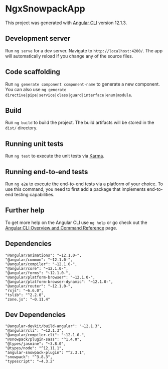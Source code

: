# NgxSnowpackApp

This project was generated with [Angular CLI](https://github.com/angular/angular-cli) version 12.1.3.

## Development server

Run `ng serve` for a dev server. Navigate to `http://localhost:4200/`. The app will automatically reload if you change any of the source files.

## Code scaffolding

Run `ng generate component component-name` to generate a new component. You can also use `ng generate directive|pipe|service|class|guard|interface|enum|module`.

## Build

Run `ng build` to build the project. The build artifacts will be stored in the `dist/` directory.

## Running unit tests

Run `ng test` to execute the unit tests via [Karma](https://karma-runner.github.io).

## Running end-to-end tests

Run `ng e2e` to execute the end-to-end tests via a platform of your choice. To use this command, you need to first add a package that implements end-to-end testing capabilities.

## Further help

To get more help on the Angular CLI use `ng help` or go check out the [Angular CLI Overview and Command Reference](https://angular.io/cli) page.

## Dependencies

    "@angular/animations": "~12.1.0-",
    "@angular/common": "~12.1.0-",
    "@angular/compiler": "~12.1.0-",
    "@angular/core": "~12.1.0-",
    "@angular/forms": "~12.1.0-",
    "@angular/platform-browser": "~12.1.0-",
    "@angular/platform-browser-dynamic": "~12.1.0-",
    "@angular/router": "~12.1.0-",
    "rxjs": "~6.6.0",
    "tslib": "^2.2.0",
    "zone.js": "~0.11.4"

## Dev Dependencies

    "@angular-devkit/build-angular": "~12.1.3",
    "@angular/cli": "~12.1.3",
    "@angular/compiler-cli": "~12.1.0-",
    "@snowpack/plugin-sass": "^1.4.0",
    "@types/jasmine": "~3.8.0",
    "@types/node": "^12.11.1",
    "angular-snowpack-plugin": "^2.3.1",
    "snowpack": "^3.8.3",
    "typescript": "~4.3.2"

